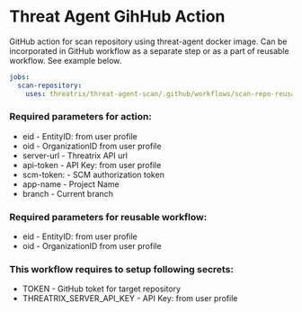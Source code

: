 # Threat Agent GihHub Action
GitHub action for scan repository using threat-agent docker image. 
Can be incorporated in GitHub workflow as a separate step or as a part of reusable workflow. 
See example below.

```yaml
jobs:
  scan-repository:
    uses: threatrix/threat-agent-scan/.github/workflows/scan-repo-reusable.yaml@main
```

### Required parameters for action:
* eid -  EntityID: from user profile
* oid -  OrganizationID from user profile
* server-url - Threatrix API url
* api-token - API Key: from user profile
* scm-token: - SCM authorization token
* app-name - Project Name
* branch - Current branch

### Required parameters for reusable workflow:
* eid -  EntityID: from user profile
* oid -  OrganizationID from user profile

### This workflow requires to setup following secrets:
* TOKEN - GitHub toket for target repository
* THREATRIX_SERVER_API_KEY - API Key: from user profile